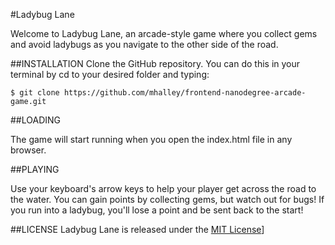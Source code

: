 #Ladybug Lane

Welcome to Ladybug Lane, an arcade-style game where you collect gems and avoid ladybugs as you navigate to the other side of the road.


##INSTALLATION
Clone the GitHub repository. You can do this in your terminal by cd to your desired folder and typing:

`$ git clone https://github.com/mhalley/frontend-nanodegree-arcade-game.git`


##LOADING

The game will start running when you open the index.html file in any browser.


##PLAYING

Use your keyboard's arrow keys to help your player get across the road to the water. You can gain points by collecting gems, but watch out for bugs! If you run into a ladybug, you'll lose a point and be sent back to the start!


##LICENSE
Ladybug Lane is released under the [MIT License](http://choosealicense.com/licenses/mit/)]